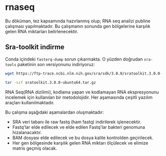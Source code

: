# rnaseq

Bu döküman, tez kapsamında hazırlanmış olup; RNA seq analizi publine çalışması yapılmaktadır. Bu çalışmanın sonunda gen bölgelerine karşılık gelen RNA miktarları belirlenecektir. 

## Sra-toolkit indirme

Conda içindeki `fasterq-dump` sorun çıkarmakta. O yüzden doğrudan `sra-tools` paketinin son versiyonunu indiriyoruz:

```bash
wget https://ftp-trace.ncbi.nlm.nih.gov/sra/sdk/3.0.0/sratoolkit.3.0.0-ubuntu64.tar.gz

tar -xzf sratoolkit.3.0.0-ubuntu64.tar.gz
```

RNA Seq(RNA dizilimi), kodlama yapan ve kodlamayan RNA ekspresyonunu incelemek için kullanılan bir metodolojidir. Her aşamasında çeşitli yazılım araçları kullanılmaktadır. 

Bu çalışma aşağıdaki aşamalardan oluşmaktadır:

+ SRA veri tabanı ile raw fastq (ham fastq) indirilerek işlenecektir. 
+ Fastq'lar elde edilecek ve elde edilen Fastq'lar bakteri genomuna hizalanacaktır. 
+ BAM dosyası elde edilecek ve bu dosya kalite kontrolden geçirilecek.
+ Her gen bölgesinde karşılık gelen RNA miktarı ölçülecek ve elimize matris geçmiş olacak. 



